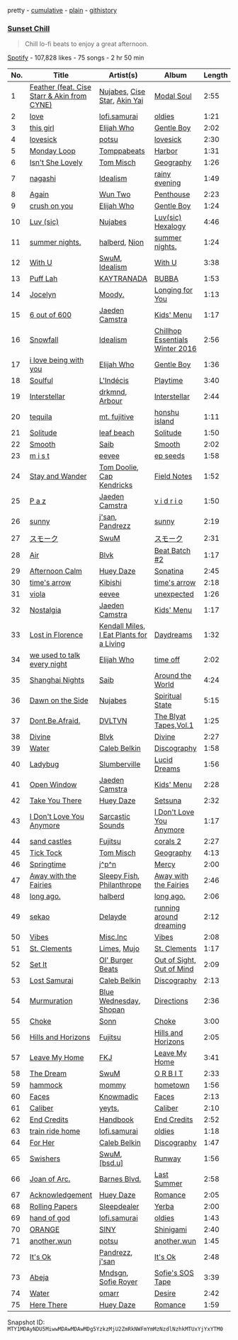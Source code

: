 pretty - [cumulative](/playlists/cumulative/37i9dQZF1DWVtzubo4lvxd.md) - [plain](/playlists/plain/37i9dQZF1DWVtzubo4lvxd) - [githistory](https://github.githistory.xyz/mackorone/spotify-playlist-archive/blob/main/playlists/plain/37i9dQZF1DWVtzubo4lvxd)

### [Sunset Chill](https://open.spotify.com/playlist/37i9dQZF1DWVtzubo4lvxd)

> Chill lo\-fi beats to enjoy a great afternoon.

[Spotify](https://open.spotify.com/user/spotify) - 107,828 likes - 75 songs - 2 hr 50 min

| No. | Title | Artist(s) | Album | Length |
|---|---|---|---|---|
| 1 | [Feather \(feat\. Cise Starr & Akin from CYNE\)](https://open.spotify.com/track/2ej1A2Ze6P2EOW7KfIosZR) | [Nujabes](https://open.spotify.com/artist/3Rq3YOF9YG9YfCWD4D56RZ), [Cise Star](https://open.spotify.com/artist/33U7NALGE1kDIhgwofWG2s), [Akin Yai](https://open.spotify.com/artist/5BY7uwdKwTd7ZZRFLUxhcw) | [Modal Soul](https://open.spotify.com/album/6nVACH6a27eOWiumAJhDWS) | 2:55 |
| 2 | [love](https://open.spotify.com/track/1vgH8Pxm88SZAtNDFj1pKT) | [lofi.samurai](https://open.spotify.com/artist/6NLqFFCoVnFwbXzoIB5Col) | [oldies](https://open.spotify.com/album/2qFWwW20dcp45bEFEgSAc1) | 1:21 |
| 3 | [this girl](https://open.spotify.com/track/3goHtgOLM6WsieEBgOJx4i) | [Elijah Who](https://open.spotify.com/artist/2b0aKuno01NxPWVCUVIEc8) | [Gentle Boy](https://open.spotify.com/album/3CqMf4FpdYhjSTtFQiQnVK) | 2:02 |
| 4 | [lovesick](https://open.spotify.com/track/1aPsdtJUgzeryfKppuYFGA) | [potsu](https://open.spotify.com/artist/5XE0fiZWGbq9TcSuWwJ1fA) | [lovesick](https://open.spotify.com/album/6m0DGPzcCmuFwuqguhcAVg) | 2:30 |
| 5 | [Monday Loop](https://open.spotify.com/track/7LBG7L5wOwfBgM6W3t7qPJ) | [Tomppabeats](https://open.spotify.com/artist/0Q2Tc5yZFJpumLMc7Yz4e4) | [Harbor](https://open.spotify.com/album/5HpYucXuCE8s379dUfpe3v) | 1:31 |
| 6 | [Isn't She Lovely](https://open.spotify.com/track/7zcRBXvRkTRlQYLDNu1JEN) | [Tom Misch](https://open.spotify.com/artist/1uiEZYehlNivdK3iQyAbye) | [Geography](https://open.spotify.com/album/0hDnsNkxpMDZrpBlGjldtW) | 1:26 |
| 7 | [nagashi](https://open.spotify.com/track/6vmPUsrVk873GWkJwygHKD) | [Idealism](https://open.spotify.com/artist/6YJ4EgQzDfJnIHRbqIHAdD) | [rainy evening](https://open.spotify.com/album/2QfC7NDknouUOjSPm12OxQ) | 1:49 |
| 8 | [Again](https://open.spotify.com/track/7B31LBiu80ZPLRF9UYLsEU) | [Wun Two](https://open.spotify.com/artist/69cjjIQEN8M6heOBT2SqZE) | [Penthouse](https://open.spotify.com/album/0GttCWGCN1dQ5B9Yx9XPh2) | 2:23 |
| 9 | [crush on you](https://open.spotify.com/track/0v3o1OSYNOl0oswap6SoG6) | [Elijah Who](https://open.spotify.com/artist/2b0aKuno01NxPWVCUVIEc8) | [Gentle Boy](https://open.spotify.com/album/3CqMf4FpdYhjSTtFQiQnVK) | 1:24 |
| 10 | [Luv \(sic\)](https://open.spotify.com/track/6SNGzhVrisdq63Ndz58ovT) | [Nujabes](https://open.spotify.com/artist/3Rq3YOF9YG9YfCWD4D56RZ) | [Luv\(sic\) Hexalogy](https://open.spotify.com/album/4oT4YRVe43ESrT9rx2LKCM) | 4:46 |
| 11 | [summer nights.](https://open.spotify.com/track/7pDspg2l98EwYQRcBpmQWK) | [halberd](https://open.spotify.com/artist/7ow7nXWCZuMoU09aRki7GB), [Nion](https://open.spotify.com/artist/7J1oHSQmZhh69nOXC3RiM0) | [summer nights.](https://open.spotify.com/album/0hv3pidFBxSn1ZFLzD2irc) | 1:24 |
| 12 | [With U](https://open.spotify.com/track/0rNpm25xLsckCS9JPAgpwP) | [SwuM](https://open.spotify.com/artist/2Fc1UZXKRmPpWWx1sxcb9m), [Idealism](https://open.spotify.com/artist/6YJ4EgQzDfJnIHRbqIHAdD) | [With U](https://open.spotify.com/album/5YuMyydKScBvKXbYii0AH3) | 3:38 |
| 13 | [Puff Lah](https://open.spotify.com/track/21mimz3pv3JD4r8wEJJfNg) | [KAYTRANADA](https://open.spotify.com/artist/6qgnBH6iDM91ipVXv28OMu) | [BUBBA](https://open.spotify.com/album/5FQ4sOGqRWUA5wO20AwPcO) | 1:53 |
| 14 | [Jocelyn](https://open.spotify.com/track/6c17BmTDCcOk9SRdCW8gPv) | [Moody.](https://open.spotify.com/artist/0qdK6GuCLLmh5VHMsozhyb) | [Longing for You](https://open.spotify.com/album/2MHX68LB8hbdFvuOu9bxvD) | 1:13 |
| 15 | [6 out of 600](https://open.spotify.com/track/2bEshJ2C5fbZ81Q3Zlnb7m) | [Jaeden Camstra](https://open.spotify.com/artist/1xOgtDBKnZvSLAgCVSOmNH) | [Kids' Menu](https://open.spotify.com/album/5QZRe9oZyiwJG3LqYzLQc2) | 1:17 |
| 16 | [Snowfall](https://open.spotify.com/track/5tn0g0j6ksRufhK0RI33r8) | [Idealism](https://open.spotify.com/artist/6YJ4EgQzDfJnIHRbqIHAdD) | [Chillhop Essentials Winter 2016](https://open.spotify.com/album/57bNPwHszlEe7xhSWG2qvJ) | 2:56 |
| 17 | [i love being with you](https://open.spotify.com/track/05WumP6Z6mu15TfGb4HvUg) | [Elijah Who](https://open.spotify.com/artist/2b0aKuno01NxPWVCUVIEc8) | [Gentle Boy](https://open.spotify.com/album/3CqMf4FpdYhjSTtFQiQnVK) | 1:36 |
| 18 | [Soulful](https://open.spotify.com/track/6CKMbke67ujzy1R7xYdQz2) | [L'Indécis](https://open.spotify.com/artist/5p1ichthTka1KT0iUvrlIu) | [Playtime](https://open.spotify.com/album/6CzAUWwXyMbD437lg1E7jL) | 3:40 |
| 19 | [Interstellar](https://open.spotify.com/track/4Pyfm47MwAKVNyvlzFXnav) | [drkmnd](https://open.spotify.com/artist/1j1zhORHvaQ7DAIKpuK42C), [Arbour](https://open.spotify.com/artist/3pSfwb3p6BVPTYDkNdgxS2) | [Interstellar](https://open.spotify.com/album/4iRVlAWILJK2sWOBRl18Kl) | 2:44 |
| 20 | [tequila](https://open.spotify.com/track/0diOcYSPXO1jhT1XxGKfS3) | [mt\. fujitive](https://open.spotify.com/artist/2V9zpugQCHRiu2lPjsUM6d) | [honshu island](https://open.spotify.com/album/5R1Cj9GJ2Ur6AIfzjcdWIm) | 1:11 |
| 21 | [Solitude](https://open.spotify.com/track/6trLPOBjf8nWjMtl5PibbV) | [leaf beach](https://open.spotify.com/artist/5fQYCNYjrT9c4ZssNrC0gh) | [Solitude](https://open.spotify.com/album/2dYxugKzxoX6phylPQ2I2x) | 1:50 |
| 22 | [Smooth](https://open.spotify.com/track/1L6vtkHvjKWBIym93FmSPP) | [Saib](https://open.spotify.com/artist/6N4HlHINMvoTyAL0yhBUCk) | [Smooth](https://open.spotify.com/album/0QdTwm7awdhqUMJ55IqY2N) | 2:02 |
| 23 | [m i s t](https://open.spotify.com/track/0fi81PMYMsGT8h0FI9tYay) | [eevee](https://open.spotify.com/artist/4pwqNyMSvuv7VOhQBdjB6Q) | [ep seeds](https://open.spotify.com/album/2vxePUlbaM0O8bormn1Pgf) | 1:58 |
| 24 | [Stay and Wander](https://open.spotify.com/track/0Hm8vke3rwzGKm5sBpY762) | [Tom Doolie](https://open.spotify.com/artist/4C7NcNb9V6lakzMGHQlm8i), [Cap Kendricks](https://open.spotify.com/artist/3Nc3vycu3NLmfOLxGKPXLj) | [Field Notes](https://open.spotify.com/album/2JPUrDwBhVpbskpK0pPQX1) | 1:52 |
| 25 | [P a z](https://open.spotify.com/track/1iOui2AZhEphqH5Yk1ktNz) | [Jaeden Camstra](https://open.spotify.com/artist/1xOgtDBKnZvSLAgCVSOmNH) | [v i d r i o](https://open.spotify.com/album/3hQgn6o9UbwOFtAnU6ADq6) | 1:50 |
| 26 | [sunny](https://open.spotify.com/track/0cZcOtDqLaavK7LowhTBsa) | [j'san](https://open.spotify.com/artist/5iMUho98faEp2w6j5p44PH), [Pandrezz](https://open.spotify.com/artist/65ZGdYSRT3Rmv6P7DN4XCC) | [sunny](https://open.spotify.com/album/0enwhVDrDgNf2QpeleSUSZ) | 2:19 |
| 27 | [スモーク](https://open.spotify.com/track/2g6WTGWNYGnRCBaWEzFE00) | [SwuM](https://open.spotify.com/artist/2Fc1UZXKRmPpWWx1sxcb9m) | [スモーク](https://open.spotify.com/album/5W8Y8PmcfrlkuYHdtV3OtP) | 2:31 |
| 28 | [Air](https://open.spotify.com/track/3gQSWGaCoaxONqXitmn7GX) | [Blvk](https://open.spotify.com/artist/12MvJYPfRXWwhUFJ7EtKHb) | [Beat Batch \#2](https://open.spotify.com/album/1zEv31yXhwbYowqsabXRJB) | 1:17 |
| 29 | [Afternoon Calm](https://open.spotify.com/track/48GxDUMiiTQ4e7EvsU5hRq) | [Huey Daze](https://open.spotify.com/artist/5WWaSxxDu0B6pDpeZJke3Y) | [Sonatina](https://open.spotify.com/album/28sxvPZfJSRNw0yOwZ3pPU) | 2:45 |
| 30 | [time's arrow](https://open.spotify.com/track/6Cvg6ojYitzuxZt1YHFmOI) | [Kibishi](https://open.spotify.com/artist/0PK6cB0zu68dt8qx6DRn6G) | [time's arrow](https://open.spotify.com/album/2Mp2LYqJ7G8GKnKKF0doym) | 2:18 |
| 31 | [viola](https://open.spotify.com/track/4HMWw4uQBzqXq0Y8uye9J8) | [eevee](https://open.spotify.com/artist/4pwqNyMSvuv7VOhQBdjB6Q) | [unexpected](https://open.spotify.com/album/1FSH709UYOnXifCr9mihgJ) | 1:26 |
| 32 | [Nostalgia](https://open.spotify.com/track/4iLL181gl7s9FELLkSUmEK) | [Jaeden Camstra](https://open.spotify.com/artist/1xOgtDBKnZvSLAgCVSOmNH) | [Kids' Menu](https://open.spotify.com/album/5QZRe9oZyiwJG3LqYzLQc2) | 1:17 |
| 33 | [Lost in Florence](https://open.spotify.com/track/5B1tm4NuzSbYUTwk0xEz2a) | [Kendall Miles](https://open.spotify.com/artist/4Z5eM7HLu4b0LAKrywoWR2), [I Eat Plants for a Living](https://open.spotify.com/artist/5EevHNEa1e2YvcJgksJpRK) | [Daydreams](https://open.spotify.com/album/75Nc2FvrYrzu7UY4yNjX1O) | 1:32 |
| 34 | [we used to talk every night](https://open.spotify.com/track/29MC6rSDNcImKHysL5acKj) | [Elijah Who](https://open.spotify.com/artist/2b0aKuno01NxPWVCUVIEc8) | [time off](https://open.spotify.com/album/2lUVfC4UUKYtaeeGEAlOW8) | 2:02 |
| 35 | [Shanghai Nights](https://open.spotify.com/track/1es71gP1Ljrf6KVvqR1T75) | [Saib](https://open.spotify.com/artist/6N4HlHINMvoTyAL0yhBUCk) | [Around the World](https://open.spotify.com/album/3UgC3J0xdyEaLXHqRnt7Wy) | 4:24 |
| 36 | [Dawn on the Side](https://open.spotify.com/track/764QZXmgb5fDwh1NU8pYcd) | [Nujabes](https://open.spotify.com/artist/3Rq3YOF9YG9YfCWD4D56RZ) | [Spiritual State](https://open.spotify.com/album/724juUMeWRW82bDoyH91Vd) | 5:15 |
| 37 | [Dont.Be.Afraid.](https://open.spotify.com/track/6JAE7Xhp03p7rhVHKJrsEk) | [DVLTVN](https://open.spotify.com/artist/4EjD919dnuBCJRZ9QnUagb) | [The Blyat Tapes,Vol.1](https://open.spotify.com/album/4agOIT6l8bQA9cQ7pjTwMu) | 1:25 |
| 38 | [Divine](https://open.spotify.com/track/0MKb6jtMMFY0FZNg6P3dAI) | [Blvk](https://open.spotify.com/artist/12MvJYPfRXWwhUFJ7EtKHb) | [Divine](https://open.spotify.com/album/4u4xybF9lWoWmLR7OzVeCR) | 2:27 |
| 39 | [Water](https://open.spotify.com/track/3kMVwcWq73jxj9w3OlgrmR) | [Caleb Belkin](https://open.spotify.com/artist/12TcsyqAd3lJUcZFJVogXZ) | [Discography](https://open.spotify.com/album/17KY09ISAVpJ30vTaiTW3n) | 1:58 |
| 40 | [Ladybug](https://open.spotify.com/track/0mPnvBoUK9kNDHufFrh9Vb) | [Slumberville](https://open.spotify.com/artist/2c0SyAUT82Al3gJQ3uezBv) | [Lucid Dreams](https://open.spotify.com/album/273zbmoNYTJDuyeiaVahl0) | 1:56 |
| 41 | [Open Window](https://open.spotify.com/track/703hSWNgehWT0F16awNLr1) | [Jaeden Camstra](https://open.spotify.com/artist/1xOgtDBKnZvSLAgCVSOmNH) | [Kids' Menu](https://open.spotify.com/album/5QZRe9oZyiwJG3LqYzLQc2) | 2:28 |
| 42 | [Take You There](https://open.spotify.com/track/7pn7E6FglPjV1dDaknCaD8) | [Huey Daze](https://open.spotify.com/artist/5WWaSxxDu0B6pDpeZJke3Y) | [Setsuna](https://open.spotify.com/album/7MFvFVNg8VQAar6XjEUj8R) | 2:32 |
| 43 | [I Don't Love You Anymore](https://open.spotify.com/track/6QOVWoZUD3IEszbfO46mYW) | [Sarcastic Sounds](https://open.spotify.com/artist/1bq8rqNnfrojn0OSAfeNXJ) | [I Don't Love You Anymore](https://open.spotify.com/album/0n64xoWxg6GJpUzA1zOWnl) | 1:17 |
| 44 | [sand castles](https://open.spotify.com/track/6ip3BwXKlULyY279vreCz9) | [Fujitsu](https://open.spotify.com/artist/2a42gzUH51UAvwcfy0N6JT) | [corals 2](https://open.spotify.com/album/1cXZDExwXLZtfLRxCcnETx) | 2:27 |
| 45 | [Tick Tock](https://open.spotify.com/track/7fBCxF9Qt9l7YeEyTMNEQq) | [Tom Misch](https://open.spotify.com/artist/1uiEZYehlNivdK3iQyAbye) | [Geography](https://open.spotify.com/album/0hDnsNkxpMDZrpBlGjldtW) | 4:13 |
| 46 | [Springtime](https://open.spotify.com/track/6wh61ZuwyFfS9DD6EJCov4) | [j^p^n](https://open.spotify.com/artist/6s3PbveUJMvMwZHyQUAPV4) | [Mercy](https://open.spotify.com/album/1vNYKr4KkIcLFug4zMX0rD) | 2:00 |
| 47 | [Away with the Fairies](https://open.spotify.com/track/54ekIgWTXDlmFjlhP8GkqO) | [Sleepy Fish](https://open.spotify.com/artist/1IJe80moz409PtxW4llPFw), [Philanthrope](https://open.spotify.com/artist/13ACz7DIictCpSYGglNTHs) | [Away with the Fairies](https://open.spotify.com/album/019piy3yyLujIF1IMtaCo2) | 2:46 |
| 48 | [long ago.](https://open.spotify.com/track/7BdazOnsFvAkQGyrp2djJM) | [halberd](https://open.spotify.com/artist/7ow7nXWCZuMoU09aRki7GB) | [long ago.](https://open.spotify.com/album/63BlmEk69qFmjJbO9n4Jb6) | 2:06 |
| 49 | [sekao](https://open.spotify.com/track/4c2TiYoJHIjEPZ5syRZhsY) | [Delayde](https://open.spotify.com/artist/254ga0emOv4GhfUUw5J16h) | [running around dreaming](https://open.spotify.com/album/2yTJ6fdaX9ZYGzdEJyrvna) | 2:12 |
| 50 | [Vibes](https://open.spotify.com/track/2IZzKwuk34ndrAHSTSHTsB) | [Misc.Inc](https://open.spotify.com/artist/3qRe4C6xUFaW1GXJsRC4oi) | [Vibes](https://open.spotify.com/album/2CDgkWRxarrpI449ZgYhLw) | 2:08 |
| 51 | [St\. Clements](https://open.spotify.com/track/4AzvNQcn1I4sZ2wJrW5ATq) | [Limes](https://open.spotify.com/artist/5o4dgimn1R07w1d2ZzpzpP), [Mujo](https://open.spotify.com/artist/0vg08N1z9G9LrGLkG1nNDS) | [St\. Clements](https://open.spotify.com/album/1XXmc02uygqHueQUYutfZZ) | 1:17 |
| 52 | [Set It](https://open.spotify.com/track/58132xQKeQ9j6VHJb06B4s) | [Ol' Burger Beats](https://open.spotify.com/artist/4rDDy4hN7Tbrv0ntOvVKPz) | [Out of Sight, Out of Mind](https://open.spotify.com/album/4I4t9TwAp0zXmpckaV938P) | 2:09 |
| 53 | [Lost Samurai](https://open.spotify.com/track/0LWoUEKzOpy7PWbSC67Oz6) | [Caleb Belkin](https://open.spotify.com/artist/12TcsyqAd3lJUcZFJVogXZ) | [Discography](https://open.spotify.com/album/17KY09ISAVpJ30vTaiTW3n) | 2:13 |
| 54 | [Murmuration](https://open.spotify.com/track/6fkAGXwhsnGecBd1z3dDob) | [Blue Wednesday](https://open.spotify.com/artist/7185Q95lPFld0aoPqO6e0U), [Shopan](https://open.spotify.com/artist/2XHa2Sy9IYid9hnQ2YmtGl) | [Directions](https://open.spotify.com/album/1GNYINM8gupBbSdJSPuaud) | 2:36 |
| 55 | [Choke](https://open.spotify.com/track/2bSN2xip2QqAWzpziLxbiy) | [Sonn](https://open.spotify.com/artist/1VURTzU1i6o1agHFXs3V4E) | [Choke](https://open.spotify.com/album/40Ig3tBAjg46yp6XMUdxDg) | 3:00 |
| 56 | [Hills and Horizons](https://open.spotify.com/track/1MfeZZwkOZP5gpCfZCzKiJ) | [Fujitsu](https://open.spotify.com/artist/2a42gzUH51UAvwcfy0N6JT) | [Hills and Horizons](https://open.spotify.com/album/7uVXp056ciEBVnddjf7lt5) | 2:05 |
| 57 | [Leave My Home](https://open.spotify.com/track/6mp9DV7vsQtdqR35RYSpdz) | [FKJ](https://open.spotify.com/artist/2FwDTncULUnmANIh7qKa5z) | [Leave My Home](https://open.spotify.com/album/2WMV7jPy8XKRtchqqBCheP) | 3:41 |
| 58 | [The Dream](https://open.spotify.com/track/7wlNWkXeVgJZNCVy0EXh7j) | [SwuM](https://open.spotify.com/artist/2Fc1UZXKRmPpWWx1sxcb9m) | [O R B I T](https://open.spotify.com/album/3eCwJk6D1j7ViqMItXa10G) | 2:33 |
| 59 | [hammock](https://open.spotify.com/track/1PdJvxvhuImI0dpuWoPwWe) | [mommy](https://open.spotify.com/artist/0DJoMHFNyxWdoGqi8XMdfk) | [hometown](https://open.spotify.com/album/1algiZiHrfsA4siGIdUZRq) | 1:56 |
| 60 | [Faces](https://open.spotify.com/track/39qwnp9qlLcYd4bq6s5HMj) | [Knowmadic](https://open.spotify.com/artist/0HcyeAioEKhfwVcJAoyN36) | [Faces](https://open.spotify.com/album/3hBQuy5dGt1BYSPkwKiqwf) | 2:13 |
| 61 | [Caliber](https://open.spotify.com/track/6nk3juaB3mIKFJq8UcmpDU) | [yeyts.](https://open.spotify.com/artist/4fawpeTlkJtDMXDzJmBYSR) | [Caliber](https://open.spotify.com/album/4VBkwvUerwiwJbkY6zlRXK) | 2:10 |
| 62 | [End Credits](https://open.spotify.com/track/0IQGNx2y8xUec752lNCUQk) | [Handbook](https://open.spotify.com/artist/6OvOdUubb1MOOz2FtGWlHk) | [End Credits](https://open.spotify.com/album/2COxCYzeNwCOcAQSGu80Fg) | 2:52 |
| 63 | [train ride home](https://open.spotify.com/track/70vGzrfqPGC8sa6Oo5b88g) | [lofi.samurai](https://open.spotify.com/artist/6NLqFFCoVnFwbXzoIB5Col) | [oldies](https://open.spotify.com/album/2qFWwW20dcp45bEFEgSAc1) | 1:18 |
| 64 | [For Her](https://open.spotify.com/track/5rzCO5V9AVV0zvgJbEfUos) | [Caleb Belkin](https://open.spotify.com/artist/12TcsyqAd3lJUcZFJVogXZ) | [Discography](https://open.spotify.com/album/17KY09ISAVpJ30vTaiTW3n) | 1:47 |
| 65 | [Swishers](https://open.spotify.com/track/4IYHeSEVelitaI7mX116rb) | [SwuM](https://open.spotify.com/artist/2Fc1UZXKRmPpWWx1sxcb9m), [\[bsd.u\]](https://open.spotify.com/artist/3m1IaEwT7D9hFKOfpz5VHk) | [Runway](https://open.spotify.com/album/6ho9z5s9kqlWfh3R8QdY0s) | 1:56 |
| 66 | [Joan of Arc.](https://open.spotify.com/track/2DrrxuNOhnpqJXLH36eR1S) | [Barnes Blvd.](https://open.spotify.com/artist/1sWWXO9dckUfAgKYJLZ8Nc) | [Last Summer](https://open.spotify.com/album/0cruHSkBmlUqwXDFxyAGl8) | 2:58 |
| 67 | [Acknowledgement](https://open.spotify.com/track/1dAQ0d23E43gznWA5bvXZT) | [Huey Daze](https://open.spotify.com/artist/5WWaSxxDu0B6pDpeZJke3Y) | [Romance](https://open.spotify.com/album/7pKuX4GEQp8hsy4Z702aKm) | 2:05 |
| 68 | [Rolling Papers](https://open.spotify.com/track/3ou5xfUbChcJHMIN8jZ8C9) | [Sleepdealer](https://open.spotify.com/artist/0kVNa1qBak8arcwcUeLu90) | [Yerba](https://open.spotify.com/album/2TpFFSYCyOFwWlhgOZkEe0) | 2:00 |
| 69 | [hand of god](https://open.spotify.com/track/17aeqWs7j6xU37MMQ6LofF) | [lofi.samurai](https://open.spotify.com/artist/6NLqFFCoVnFwbXzoIB5Col) | [oldies](https://open.spotify.com/album/2qFWwW20dcp45bEFEgSAc1) | 1:43 |
| 70 | [ORANGE](https://open.spotify.com/track/2QFvsZEjbketrpCgCNC9Zp) | [SINY](https://open.spotify.com/artist/6d1bmKQyB8OJWCOJJPCkVT) | [Shinigami](https://open.spotify.com/album/3ylB3HxdcNx6lCRJT2bruW) | 2:40 |
| 71 | [another.wun](https://open.spotify.com/track/1RaKBL6CSERv4lzPRKgg56) | [potsu](https://open.spotify.com/artist/5XE0fiZWGbq9TcSuWwJ1fA) | [another.wun](https://open.spotify.com/album/5H01iddYzVjiMY7CcMFpnS) | 1:45 |
| 72 | [It's Ok](https://open.spotify.com/track/19K24V0kGvNLFYCR8jMs88) | [Pandrezz](https://open.spotify.com/artist/65ZGdYSRT3Rmv6P7DN4XCC), [j'san](https://open.spotify.com/artist/5iMUho98faEp2w6j5p44PH) | [It's Ok](https://open.spotify.com/album/0sDMveXrOxXh8eYtdREMek) | 2:48 |
| 73 | [Abeja](https://open.spotify.com/track/3mvaD4yyX71CV1idcd5lfJ) | [Mndsgn](https://open.spotify.com/artist/4GcpBLY8g8NrmimWbssM26), [Sofie Royer](https://open.spotify.com/artist/2P2BXSc0Wxpf10Fpno38rl) | [Sofie's SOS Tape](https://open.spotify.com/album/4HSL9qNMgDUNQFngd3ODit) | 3:39 |
| 74 | [Water](https://open.spotify.com/track/5Z393NbAlwjAl0vYzUZh9D) | [omarr](https://open.spotify.com/artist/6VlR5v7VgUjpqIrIgrZ7wb) | [Desire](https://open.spotify.com/album/0yC7LKmarREa0WIHiZNbnL) | 2:42 |
| 75 | [Here There](https://open.spotify.com/track/1lXBO9MA1ZnyQSaMPS0Ipo) | [Huey Daze](https://open.spotify.com/artist/5WWaSxxDu0B6pDpeZJke3Y) | [Romance](https://open.spotify.com/album/7pKuX4GEQp8hsy4Z702aKm) | 1:59 |

Snapshot ID: `MTY1MDAyNDU5MiwwMDAwMDAwMDg5YzkzMjU2ZmRkNWFmYmMzNzdlNzhkMTUxYjYxYTM0`
